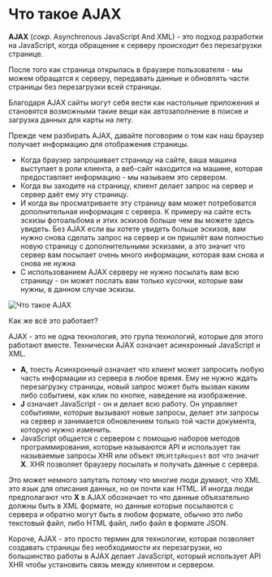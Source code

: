 # Что такое AJAX

**AJAX** (*сокр.* Asynchronous JavaScript And XML) - это подход разработки на JavaScript, когда обращение к серверу происходит без перезагрузки странице.

После того как  страница открылась в браузере пользователя - мы можем обращатся к серверу, передавать данные и обновлять части страницы без перезагрузки всей страницы.

Благодаря AJAX сайты могут себя вести как настольные приложения и становятся возможными такие вещи как автозаполнение в поиске и загрузка данных для карты на лету.

Прежде чем разбирать AJAX, давайте поговорим о том как наш браузер получает информацию для отображения страницы.

* Когда браузер запрошивает страницу на сайте, ваша машина выступает в роли клиента, а веб-сайт находится на машине, которая предоставляет информацию - мы называем это сервером.
* Когда вы заходите на страницу, клиент делает запрос на сервер и сервер даёт ему эту страницу.
* И когда вы просматриваете эту страницу вам может потребоватся дополнительная информация с сервера. К примеру на сайте есть эскизы фотоальбома и этих эскизов больше чем вы можете здесь увидеть. Без AJAX если вы хотете увидеть больше эскизов, вам нужно снова сделать запрос на сервер и он пришлёт вам полностью новую страницу с дополнительными эскизами, а это значит что сервер вам посылает очень много информации, которая вам снова и снова не нужна
* С использованием AJAX серверу не нужно посылать вам всю страницу - он может послать вам только кусочки, которые вам нужны, в данном случае эскизы.

![Что такое AJAX](https://github.com/kamuz/study/blob/master/content/javascript/content/img/what-is-ajax.gif?raw=true)

Как же всё это работает?

AJAX - это не одна технология, это група технологий, которые для этого работают вместе. Технически AJAX означает асинхронный JavaScript и XML.

* **A**, тоесть Асинхронный означает что клиент может запросить любую часть информации из сервера в любое время. Ему не нужно ждать перезагрузку страницы, новый запрос может быть вызван каким либо событием, как клик по кнопке, наведение на изображение.
* **J** означает JavaScript - он и делает всю работу. Он управляет событиями, которые вызывают новые запросы, делает эти запросы на сервер и занимается обновлением только той части документа, которую нужно изменить.
* JavaScript общается с сервером с помощью наборов методов программирования, которые называются API и использует так называемые запросы XHR или объект `XMLHttpRequest` вот что значит **X**. XHR позволяет браузеру посылать и получать данные с сервера.

Это может немного запутать потому что многие люди думают, что XML это язык для описания данных, но он почти как HTML. И иногда люди предполагают что **X** в AJAX обозначает то что данные объязательно должны быть в XML формате, но данные которые посылаются с сервера и обратно могут быть в любом формате, обычно это либо текстовый файл, либо HTML файл, либо файл в формате JSON.

Короче, AJAX - это просто термин для технологии, которая позволяет создавать страницы без необходимости их перезагрузки, но большинство работы в AJAX делает JavaScript, который использует API XHR чтобы установить связь между клиентом и сервером.